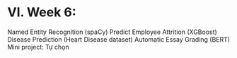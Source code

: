 # VI. Week 6:

Named Entity Recognition (spaCy)
Predict Employee Attrition (XGBoost)
Disease Prediction (Heart Disease dataset)
Automatic Essay Grading (BERT)
Mini project: Tự chọn
